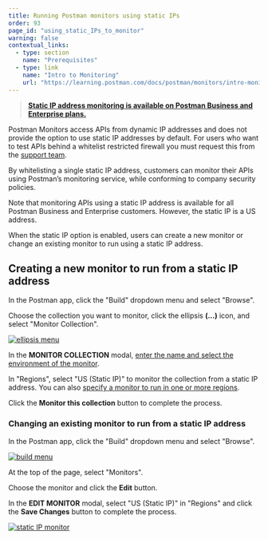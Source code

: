 ```yaml
---
title: Running Postman monitors using static IPs
order: 93
page_id: "using_static_IPs_to_monitor"
warning: false
contextual_links:
  - type: section
    name: "Prerequisites"
  - type: link
    name: "Intro to Monitoring"
    url: "https://learning.postman.com/docs/postman/monitors/intro-monitors"
---
```


> __[Static IP address monitoring is available on Postman Business and Enterprise plans.](https://www.postman.com/pricing)__

Postman Monitors access APIs from dynamic IP addresses and does not provide the option to use static IP addresses by default. For users who want to test APIs behind a whitelist restricted firewall you must request this from the [support team](https://www.postman.com/support/).

By whitelisting a single static IP address, customers can monitor their APIs using Postman’s monitoring service, while conforming to company security policies.

Note that monitoring APIs using a static IP address is available for all Postman Business and Enterprise customers. However, the static IP is a US address.

When the static IP option is enabled, users can create a new monitor or change an existing monitor to run using a static IP address.

## Creating a new monitor to run from a static IP address

In the Postman app, click the "Build" dropdown menu and select "Browse".

Choose the collection you want to monitor, click the ellipsis **(...)** icon, and select "Monitor Collection".

[![ellipsis menu](https://assets.postman.com/postman-docs/ENT-mock-collection2.png)](https://assets.postman.com/postman-docs/ENT-mock-collection2.png)

In the **MONITOR COLLECTION** modal, [enter the name and select the environment of the monitor](/docs/postman/monitors/setting-up-monitor/).  

In "Regions", select "US (Static IP)" to monitor the collection from a static IP address. You can also [specify a monitor to run in one or more regions](/docs/postman/monitors/setting-up-monitor/).

Click the **Monitor this collection** button to complete the process.

### Changing an existing monitor to run from a static IP address

In the Postman app, click the "Build" dropdown menu and select "Browse".

[![build menu](https://assets.postman.com/postman-docs/WS-build-menu1.png)](https://assets.postman.com/postman-docs/WS-build-menu1.png)

At the top of the page, select "Monitors".

Choose the monitor and click the **Edit** button.

In the **EDIT MONITOR** modal, select "US (Static IP)" in "Regions" and click the **Save Changes** button to complete the process.

[![static IP monitor](https://assets.postman.com/postman-docs/ENT-select-staticIP2.png)](https://assets.postman.com/postman-docs/ENT-select-staticIP2.png)  
